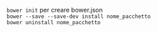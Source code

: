 `bower init` per creare bower.json  
`bower --save --save-dev install nome_pacchetto `  
`bower uninstall nome_pacchetto`